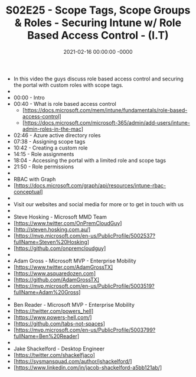 ﻿---
layout: post
title: "S02E25 - Scope Tags, Scope Groups & Roles - Securing Intune w/ Role Based Access Control - (I.T)"
date: 2021-02-16 00:00:00 -0000
categories:
---
 * In this video the guys discuss role based access control and securing the portal with custom roles with scope tags.
 * 
 * 00:00 - Intro
 * 00:40 - What is role based access control
   -  [https://docs.microsoft.com/mem/intune/fundamentals/role-based-access-control]
   -  [https://docs.microsoft.com/microsoft-365/admin/add-users/intune-admin-roles-in-the-mac]
 * 02:46 - Azure active directory roles
 * 07:38 - Assigning scope tags
 * 10:42 - Creating a custom role
 * 14:15 - Role assignments 
 * 18:04 - Accessing the portal with a limited role and scope tags
 * 21:50 - Role permissions
 * 
 * RBAC with Graph 
 * [https://docs.microsoft.com/graph/api/resources/intune-rbac-conceptual]
 * 
 * Visit our websites and social media for more or to get in touch with us
 * 
 * Steve Hosking - Microsoft MMD Team
 * [https://www.twitter.com/OnPremCloudGuy]
 * [http://steven.hosking.com.au/]
 * [https://mvp.microsoft.com/en-us/PublicProfile/5002537?fullName=Steven%20Hosking]
 * [https://github.com/onpremcloudguy]
 * 
 * Adam Gross - Microsoft MVP - Enterprise Mobility
 * [https://www.twitter.com/AdamGrossTX]
 * [https://www.asquaredozen.com]
 * [https://github.com/AdamGrossTX]
 * [https://mvp.microsoft.com/en-us/PublicProfile/5003519?fullName=Adam%20Gross]
 * 
 * Ben Reader - Microsoft MVP - Enterprise Mobility
 * [https://twitter.com/powers_hell]
 * [https://www.powers-hell.com/]
 * [https://github.com/tabs-not-spaces]
 * [https://mvp.microsoft.com/en-us/PublicProfile/5003799?fullName=Ben%20Reader]
 * 
 * Jake Shackelford - Desktop Engineer
 * [https://twitter.com/shackelfjaco]
 * [https://sysmansquad.com/author/jshackelford/]
 * [https://www.linkedin.com/in/jacob-shackelford-a5bb121ab/]
